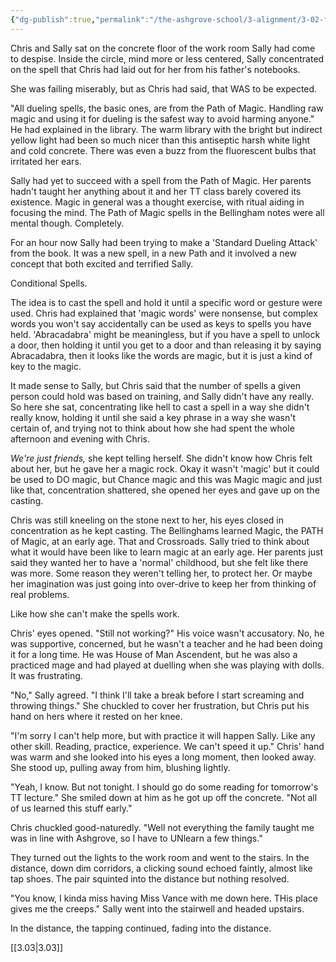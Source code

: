 ```yaml
---
{"dg-publish":true,"permalink":"/the-ashgrove-school/3-alignment/3-02-fire-and-reload/"}
---
```


Chris and Sally sat on the concrete floor of the work room Sally had come to despise. Inside the circle, mind more or less centered, Sally concentrated on the spell that Chris had laid out for her from his father's notebooks. 

She was failing miserably, but as Chris had said, that WAS to be expected. 

"All dueling spells, the basic ones, are from the Path of Magic. Handling raw magic and using it for dueling is the safest way to avoid harming anyone." He had explained in the library. The warm library with the bright but indirect yellow light had been so much nicer than this antiseptic harsh white light and cold concrete. There was even a buzz from the fluorescent bulbs that irritated her ears.

Sally had yet to succeed with a spell from the Path of Magic. Her parents hadn't taught her anything about it and her TT class barely covered its existence. Magic in general was a thought exercise, with ritual aiding in focusing the mind. The Path of Magic spells in the Bellingham notes were all mental though. Completely. 

For an hour now Sally had been trying to make a 'Standard Dueling Attack' from the book. It was a new spell, in a new Path and it involved a new concept that both excited and terrified Sally. 

Conditional Spells.

The idea is to cast the spell and hold it until a specific word or gesture were used. Chris had explained that 'magic words' were nonsense, but complex words you won't say accidentally can be used as keys to spells you have held. 'Abracadabra' might be meaningless, but if you have a spell to unlock a door, then holding it until you get to a door and than releasing it by saying Abracadabra, then it looks like the words are magic, but it is just a kind of key to the magic.

It made sense to Sally, but Chris said that the number of spells a given person could hold was based on training, and Sally didn't have any really. So here she sat, concentrating like hell to cast a spell in a way she didn't really know, holding it until she said a key phrase in a way she wasn't certain of, and trying not to think about how she had spent the whole afternoon and evening with Chris. 

*We're just friends,* she kept telling herself. She didn't know how Chris felt about her, but he gave her a magic rock. Okay it wasn't 'magic' but it could be used to DO magic, but Chance magic and this was Magic magic and just like that, concentration shattered, she opened her eyes and gave up on the casting.

Chris was still kneeling on the stone next to her, his eyes closed in concentration as he kept casting. The Bellinghams learned Magic, the PATH of Magic, at an early age. That and Crossroads. Sally tried to think about what it would have been like to learn magic at an early age. Her parents just said they wanted her to have a 'normal' childhood, but she felt like there was more. Some reason they weren't telling her, to protect her. Or maybe her imagination was just going into over-drive to keep her from thinking of real problems. 

Like how she can't make the spells work. 

Chris' eyes opened. "Still not working?" His voice wasn't accusatory. No, he was supportive, concerned, but he wasn't a teacher and he had been doing it for a long time. He was House of Man Ascendent, but he was also a practiced mage and had played at duelling when she was playing with dolls. It was frustrating.

"No," Sally agreed. "I think I'll take a break before I start screaming and throwing things." She chuckled to cover her frustration, but Chris put his hand on hers where it rested on her knee. 

"I'm sorry I can't help more, but with practice it will happen Sally. Like any other skill. Reading, practice, experience. We can't speed it up." Chris' hand was warm and she looked into his eyes a long moment, then looked away. She stood up, pulling away from him, blushing lightly. 

"Yeah, I know. But not tonight. I should go do some reading for tomorrow's TT lecture." She smiled down at him as he got up off the concrete. "Not all of us learned this stuff early."

Chris chuckled good-naturedly. "Well not everything the family taught me was in line with Ashgrove, so I have to UNlearn a few things."

They turned out the lights to the work room and went to the stairs. In the distance, down dim corridors, a clicking sound echoed faintly, almost like tap shoes. The pair squinted into the distance but nothing resolved.

"You know, I kinda miss having Miss Vance with me down here. THis place gives me the creeps." Sally went into the stairwell and headed upstairs. 

In the distance, the tapping continued, fading into the distance.

[[3.03\|3.03]]
